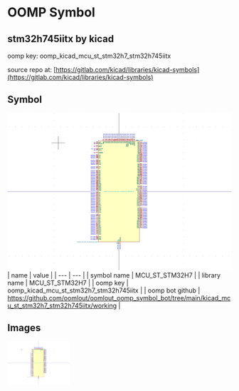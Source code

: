 # OOMP Symbol  
## stm32h745iitx  by kicad  
  
oomp key: oomp_kicad_mcu_st_stm32h7_stm32h745iitx  
  
source repo at: [https://gitlab.com/kicad/libraries/kicad-symbols](https://gitlab.com/kicad/libraries/kicad-symbols)  
## Symbol  
  
[![working.png](working_600.png)](working.png)  
| name | value | 
| --- | --- | 
| symbol name | MCU_ST_STM32H7 | 
| library name | MCU_ST_STM32H7 | 
| oomp key | oomp_kicad_mcu_st_stm32h7_stm32h745iitx | 
| oomp bot github | https://github.com/oomlout/oomlout_oomp_symbol_bot/tree/main/kicad_mcu_st_stm32h7_stm32h745iitx/working | 
## Images  
  
[![working.png](working_140.png)](working.png)  
